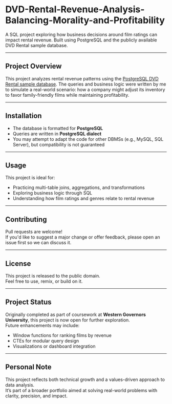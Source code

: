 # DVD-Rental-Revenue-Analysis-Balancing-Morality-and-Profitability
A SQL project exploring how business decisions around film ratings can impact rental revenue. Built using PostgreSQL and the publicly available DVD Rental sample database.

---

## Project Overview

This project analyzes rental revenue patterns using the [PostgreSQL DVD Rental sample database](https://neon.com/postgresql/postgresql-getting-started/postgresql-sample-database). The queries and business logic were written by me to simulate a real-world scenario: how a company might adjust its inventory to favor family-friendly films while maintaining profitability.

---

## Installation

- The database is formatted for **PostgreSQL**
- Queries are written in **PostgreSQL dialect**
- You may attempt to adapt the code for other DBMSs (e.g., MySQL, SQL Server), but compatibility is not guaranteed

---

## Usage

This project is ideal for:
- Practicing multi-table joins, aggregations, and transformations
- Exploring business logic through SQL
- Understanding how film ratings and genres relate to rental revenue

---

## Contributing

Pull requests are welcome!  
If you'd like to suggest a major change or offer feedback, please open an issue first so we can discuss it.

---

## License

This project is released to the public domain.  
Feel free to use, remix, or build on it.

---

## Project Status

Originally completed as part of coursework at **Western Governors University**, this project is now open for further exploration.  
Future enhancements may include:
- Window functions for ranking films by revenue
- CTEs for modular query design
- Visualizations or dashboard integration

---

## Personal Note

This project reflects both technical growth and a values-driven approach to data analysis.  
It’s part of a broader portfolio aimed at solving real-world problems with clarity, precision, and impact.
